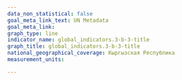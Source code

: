 ```yaml
---
data_non_statistical: false
goal_meta_link_text: UN Metadata
goal_meta_link: 
graph_type: line
indicator_name: global_indicators.3-b-3-title
graph_title: global_indicators.3-b-3-title
national_geographical_coverage: Кыргызская Республика
measurement_units: 

---
```

